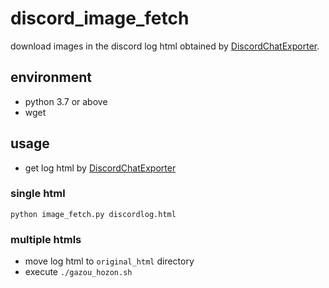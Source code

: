 # discord_image_fetch
download images in the discord log html obtained by [DiscordChatExporter](https://github.com/Tyrrrz/DiscordChatExporter).

## environment
- python 3.7 or above
- wget
## usage 
- get log html by [DiscordChatExporter](https://github.com/Tyrrrz/DiscordChatExporter)
### single html
`python image_fetch.py discordlog.html`
### multiple htmls
- move log html to `original_html` directory
- execute `./gazou_hozon.sh`
